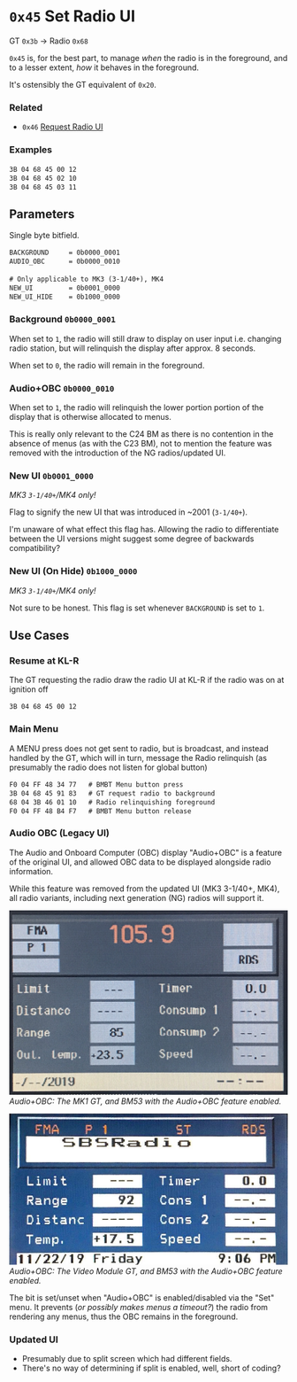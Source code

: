 # `0x45` Set Radio UI

GT `0x3b` → Radio `0x68`

`0x45` is, for the best part, to manage *when* the radio is in the foreground, and to a lesser extent, *how* it behaves in the foreground.

It's ostensibly the GT equivalent of `0x20`.

### Related

- `0x46` [Request Radio UI](../radio/46.md)

### Examples

    3B 04 68 45 00 12
    3B 04 68 45 02 10
    3B 04 68 45 03 11 

## Parameters

Single byte bitfield.
    
    BACKGROUND     = 0b0000_0001
    AUDIO_OBC      = 0b0000_0010
    
    # Only applicable to MK3 (3-1/40+), MK4
    NEW_UI         = 0b0001_0000
    NEW_UI_HIDE    = 0b1000_0000
    
### Background `0b0000_0001`

When set to `1`, the radio will still draw to display on user input i.e. changing radio station, but will relinquish the display after approx. 8 seconds.

When set to `0`, the radio will remain in the foreground.

### Audio+OBC `0b0000_0010`

When set to `1`, the radio will relinquish the lower portion portion of the display that is otherwise allocated to menus.

This is really only relevant to the C24 BM as there is no contention in the absence of menus (as with the C23 BM), not to mention the feature was removed with the introduction of the NG radios/updated UI.

### New UI `0b0001_0000`

*MK3 `3-1/40+`/MK4 only!*

Flag to signify the new UI that was introduced in ~2001 (`3-1/40+`).

I'm unaware of what effect this flag has. Allowing the radio to differentiate between the UI versions might suggest some degree of backwards compatibility?

### New UI (On Hide) `0b1000_0000`

*MK3 `3-1/40+`/MK4 only!*

Not sure to be honest. This flag is set whenever `BACKGROUND` is set to `1`.

## Use Cases

### Resume at KL-R

The GT requesting the radio draw the radio UI at KL-R if the radio was on at ignition off

    3B 04 68 45 00 12

### Main Menu

A MENU press does not get sent to radio, but is broadcast, and instead handled by the GT, which will in turn, message the Radio relinquish (as presumably the radio does not listen for global button)
        
    F0 04 FF 48 34 77   # BMBT Menu button press
    3B 04 68 45 91 83   # GT request radio to background
    68 04 3B 46 01 10   # Radio relinquishing foreground
    F0 04 FF 48 B4 F7   # BMBT Menu button release

### Audio OBC (Legacy UI)

The Audio and Onboard Computer (OBC) display "Audio+OBC" is a feature of the original UI, and allowed OBC data to be displayed alongside radio information.

While this feature was removed from the updated UI (MK3 3-1/40+, MK4), all radio variants, including next generation (NG) radios will support it.

![Audio+OBC](../radio/audio_obc/mk1_gt/audio_obc_enabled.JPG)
_Audio+OBC: The MK1 GT, and BM53 with the Audio+OBC feature enabled._


![Audio+OBC](../radio/audio_obc/vm_gt/audio_obc_enabled.JPG)
_Audio+OBC: The Video Module GT, and BM53 with the Audio+OBC feature enabled._

The bit is set/unset when "Audio+OBC" is enabled/disabled via the "Set" menu. It prevents (_or possibly makes menus a timeout?_) the radio from rendering any menus, thus the OBC remains in the foreground.

<!--![Audio+OBC](../radio/audio_obc/mk1_gt/set_audio_obc.JPG)-->
<!--_Audio+OBC: Audio+OBC settings..._-->
<!--![Audio+OBC](../radio/audio_obc/vm_gt/set_audio_obc.JPG)-->
<!--_Audio+OBC: Audio+OBC settings..._-->

### Updated UI

- Presumably due to split screen which had different fields.
- There's no way of determining if split is enabled, well, short of coding?